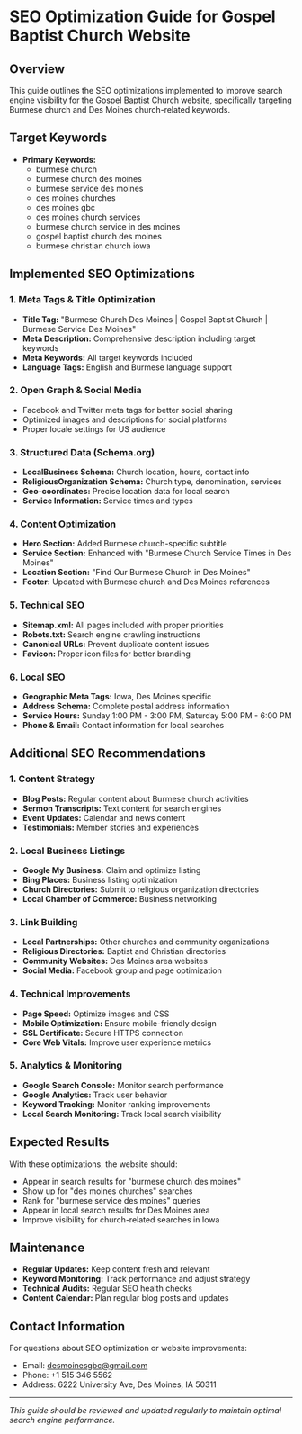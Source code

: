 # SEO Optimization Guide for Gospel Baptist Church Website

## Overview
This guide outlines the SEO optimizations implemented to improve search engine visibility for the Gospel Baptist Church website, specifically targeting Burmese church and Des Moines church-related keywords.

## Target Keywords
- **Primary Keywords:**
  - burmese church
  - burmese church des moines
  - burmese service des moines
  - des moines churches
  - des moines gbc
  - des moines church services
  - burmese church service in des moines
  - gospel baptist church des moines
  - burmese christian church iowa

## Implemented SEO Optimizations

### 1. Meta Tags & Title Optimization
- **Title Tag:** "Burmese Church Des Moines | Gospel Baptist Church | Burmese Service Des Moines"
- **Meta Description:** Comprehensive description including target keywords
- **Meta Keywords:** All target keywords included
- **Language Tags:** English and Burmese language support

### 2. Open Graph & Social Media
- Facebook and Twitter meta tags for better social sharing
- Optimized images and descriptions for social platforms
- Proper locale settings for US audience

### 3. Structured Data (Schema.org)
- **LocalBusiness Schema:** Church location, hours, contact info
- **ReligiousOrganization Schema:** Church type, denomination, services
- **Geo-coordinates:** Precise location data for local search
- **Service Information:** Service times and types

### 4. Content Optimization
- **Hero Section:** Added Burmese church-specific subtitle
- **Service Section:** Enhanced with "Burmese Church Service Times in Des Moines"
- **Location Section:** "Find Our Burmese Church in Des Moines"
- **Footer:** Updated with Burmese church and Des Moines references

### 5. Technical SEO
- **Sitemap.xml:** All pages included with proper priorities
- **Robots.txt:** Search engine crawling instructions
- **Canonical URLs:** Prevent duplicate content issues
- **Favicon:** Proper icon files for better branding

### 6. Local SEO
- **Geographic Meta Tags:** Iowa, Des Moines specific
- **Address Schema:** Complete postal address information
- **Service Hours:** Sunday 1:00 PM - 3:00 PM, Saturday 5:00 PM - 6:00 PM
- **Phone & Email:** Contact information for local searches

## Additional SEO Recommendations

### 1. Content Strategy
- **Blog Posts:** Regular content about Burmese church activities
- **Sermon Transcripts:** Text content for search engines
- **Event Updates:** Calendar and news content
- **Testimonials:** Member stories and experiences

### 2. Local Business Listings
- **Google My Business:** Claim and optimize listing
- **Bing Places:** Business listing optimization
- **Church Directories:** Submit to religious organization directories
- **Local Chamber of Commerce:** Business networking

### 3. Link Building
- **Local Partnerships:** Other churches and community organizations
- **Religious Directories:** Baptist and Christian directories
- **Community Websites:** Des Moines area websites
- **Social Media:** Facebook group and page optimization

### 4. Technical Improvements
- **Page Speed:** Optimize images and CSS
- **Mobile Optimization:** Ensure mobile-friendly design
- **SSL Certificate:** Secure HTTPS connection
- **Core Web Vitals:** Improve user experience metrics

### 5. Analytics & Monitoring
- **Google Search Console:** Monitor search performance
- **Google Analytics:** Track user behavior
- **Keyword Tracking:** Monitor ranking improvements
- **Local Search Monitoring:** Track local search visibility

## Expected Results
With these optimizations, the website should:
- Appear in search results for "burmese church des moines"
- Show up for "des moines churches" searches
- Rank for "burmese service des moines" queries
- Appear in local search results for Des Moines area
- Improve visibility for church-related searches in Iowa

## Maintenance
- **Regular Updates:** Keep content fresh and relevant
- **Keyword Monitoring:** Track performance and adjust strategy
- **Technical Audits:** Regular SEO health checks
- **Content Calendar:** Plan regular blog posts and updates

## Contact Information
For questions about SEO optimization or website improvements:
- Email: desmoinesgbc@gmail.com
- Phone: +1 515 346 5562
- Address: 6222 University Ave, Des Moines, IA 50311

---
*This guide should be reviewed and updated regularly to maintain optimal search engine performance.*
